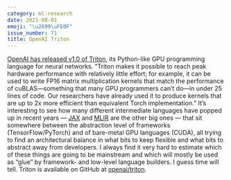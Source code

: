 ```yaml
---
category: ml-research
date: 2021-08-01
emoji: "\u2699\uFE0F"
issue_number: 71
title: OpenAI Triton
---
```


[OpenAI has released v1.0 of Triton](https://openai.com/blog/triton?utm_campaign=Dynamically%20Typed&utm_medium=email&utm_source=Revue%20newsletter), its Python-like GPU programming language for neural networks.
“Triton makes it possible to reach peak hardware performance with relatively little effort; for example, it can be used to write FP16 matrix multiplication kernels that match the performance of cuBLAS—something that many GPU programmers can’t do—in under 25 lines of code.
Our researchers have already used it to produce kernels that are up to 2x more efficient than equivalent Torch implementation.” It’s interesting to see how many different intermediate languages have popped up in recent years — [JAX](https://github.com/google/jax?utm_campaign=Dynamically%20Typed&utm_medium=email&utm_source=Revue%20newsletter) and [MLIR](https://mlir.llvm.org?utm_campaign=Dynamically%20Typed&utm_medium=email&utm_source=Revue%20newsletter) are the other big ones — that sit somewhere between the abstraction level of frameworks (TensorFlow/PyTorch) and of bare-metal GPU languages (CUDA), all trying to find an architectural balance in what bits to keep flexible and what bits to abstract away from developers.
I always find it very hard to estimate which of these things are going to be mainstream and which will mostly be used as “glue” by framework- and low-level language builders.
I guess time will tell.
Triton is available on GitHub at [openai/triton](https://github.com/openai/triton?utm_campaign=Dynamically%20Typed&utm_medium=email&utm_source=Revue%20newsletter).